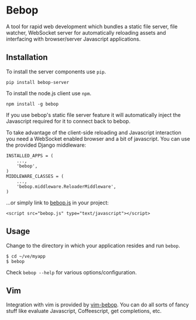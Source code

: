 Bebop
=====
A tool for rapid web development which bundles a static file server, file watcher, WebSocket server for automatically reloading assets and interfacing with browser/server Javascript applications.

Installation
------------
To install the server components use `pip`.

    pip install bebop-server

To install the node.js client use `npm`.

    npm install -g bebop

If you use bebop's static file server feature it will automatically inject the Javascript required for it to connect back to bebop.

To take advantage of the client-side reloading and Javascript interaction you need a WebSocket enabled browser and a bit of javascript. You can use the provided Django middleware:

    INSTALLED_APPS = (
        ...,
        'bebop',
    )
    MIDDLEWARE_CLASSES = (
        ...,
        'bebop.middleware.ReloaderMiddleware',
    )

...or simply link to [bebop.js](https://raw.github.com/zeekay/bebop/master/lib/bebop.js) in your project:

    <script src="bebop.js" type="text/javascript"></script>

Usage
-----
Change to the directory in which your application resides and run `bebop`.

    $ cd ~/ve/myapp
    $ bebop

Check `bebop --help` for various options/configuration.

Vim
---
Integration with vim is provided by [vim-bebop](http://github.com/zeekay/vim-bebop). You can do all sorts of fancy stuff like evaluate Javascript, Coffeescript, get completions, etc.
